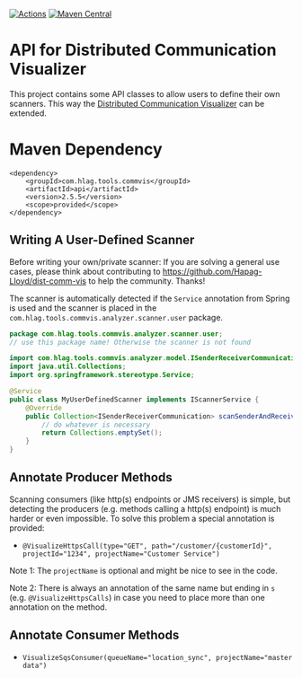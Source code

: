 [![Actions](https://github.com/Hapag-Lloyd/dist-comm-vis-api/workflows/Release/badge.svg)](https://github.com/Hapag-Lloyd/dist-comm-vis-api/actions) [![Maven Central](https://maven-badges.herokuapp.com/maven-central/com.hlag.tools.commvis/api/badge.svg)](https://maven-badges.herokuapp.com/maven-central/com.hlag.tools.commvis/api)

# API for Distributed Communication Visualizer
This project contains some API classes to allow users to define their own scanners. This way the 
[Distributed Communication Visualizer](https://github.com/Hapag-Lloyd/dist-comm-vis) can be extended.

# Maven Dependency
```
<dependency>
    <groupId>com.hlag.tools.commvis</groupId>
    <artifactId>api</artifactId>
    <version>2.5.5</version>
    <scope>provided</scope>
</dependency>
```
## Writing A User-Defined Scanner
Before writing your own/private scanner: If you are solving a general use cases, please think about
contributing to https://github.com/Hapag-Lloyd/dist-comm-vis to help the community. Thanks!

The scanner is automatically detected if the `Service` annotation from Spring is used and the scanner
is placed in the `com.hlag.tools.commvis.analyzer.scanner.user` package.

```java
package com.hlag.tools.commvis.analyzer.scanner.user;
// use this package name! Otherwise the scanner is not found

import com.hlag.tools.commvis.analyzer.model.ISenderReceiverCommunication;
import java.util.Collections;
import org.springframework.stereotype.Service;

@Service
public class MyUserDefinedScanner implements IScannerService {
    @Override
    public Collection<ISenderReceiverCommunication> scanSenderAndReceiver(String rootPackageName) {
        // do whatever is necessary
        return Collections.emptySet();
    }
}
```

## Annotate Producer Methods
Scanning consumers (like http(s) endpoints or JMS receivers) is simple, but detecting the producers
(e.g. methods calling a http(s) endpoint) is much harder or even impossible. To solve this problem a
special annotation is provided:
- `@VisualizeHttpsCall(type="GET", path="/customer/{customerId}", projectId="1234", projectName="Customer Service")`

Note 1: The `projectName` is optional and might be nice to see in the code.

Note 2: There is always an annotation of the same name but ending in `s` (e.g. `@VisualizeHttpsCalls`) in case you need
to place more than one annotation on the method.

## Annotate Consumer Methods

- `VisualizeSqsConsumer(queueName="location_sync", projectName="master data")`